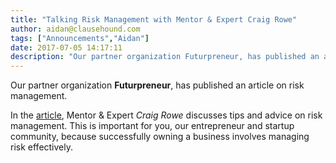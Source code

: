 ```yaml
---
title: "Talking Risk Management with Mentor & Expert Craig Rowe"
author: aidan@clausehound.com
tags: ["Announcements","Aidan"]
date: 2017-07-05 14:17:11
description: "Our partner organization Futurpreneur, has published an article on risk management."
---
```




Our partner organization **Futurpreneur**, has published an article on risk management.

In the [article](https://www.futurpreneur.ca/en/2017/talking-risk-management-craig-rowe/), Mentor & Expert *Craig Rowe* discusses tips and advice on risk management. This is important for you, our entrepreneur and startup community, because successfully owning a business involves managing risk effectively.
